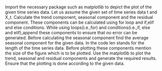 Import the necessary package such as matplotlib to depict the plot of the given time series data.
Let us assume the given set of time series data t and X_t.
Calculate the trend component, seasonal component and the residual component.
These components can be calculated using for loop and if,elif and else conditions.
While using loops(i.e.,for) and conditions(i.e.,if, else and elif),append these components to ensure that no error can be generated.
Before calculating the seasonal component find the average seasonal component for the given data.
In the code len stands for the length of the time series data.
Before plotting these components mention the size of the figure which is to be plotted.
Use the matplotlib to plot the trend, seasonal and residual components and generate the required results.
Ensure that the plotting is done according to the given data.
